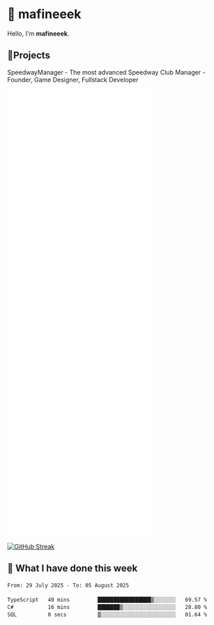 # 👋 mafineeek
Hello, I'm **mafineeek**.

## 📝Projects

SpeedwayManager - The most advanced Speedway Club Manager - Founder, Game Designer, Fullstack Developer


![](./github-metrics.svg)

[![GitHub Streak](https://streak-stats.demolab.com/?user=mafineeek)](https://git.io/streak-stats)

## 📰 What I have done this week
<!--START_SECTION:waka-->

```txt
From: 29 July 2025 - To: 05 August 2025

TypeScript   40 mins         █████████████████▒░░░░░░░   69.57 %
C#           16 mins         ███████▒░░░░░░░░░░░░░░░░░   28.80 %
SQL          0 secs          ▒░░░░░░░░░░░░░░░░░░░░░░░░   01.64 %
```

<!--END_SECTION:waka-->
